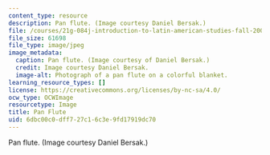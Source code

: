 ```yaml
---
content_type: resource
description: Pan flute. (Image courtesy Daniel Bersak.)
file: /courses/21g-084j-introduction-to-latin-american-studies-fall-2005/6dbc00c0dff727c16c3e9fd17919dc70_21g-084jf05.jpg
file_size: 61698
file_type: image/jpeg
image_metadata:
  caption: Pan flute. (Image courtesy of Daniel Bersak.)
  credit: Image courtesy Daniel Bersak.
  image-alt: Photograph of a pan flute on a colorful blanket.
learning_resource_types: []
license: https://creativecommons.org/licenses/by-nc-sa/4.0/
ocw_type: OCWImage
resourcetype: Image
title: Pan Flute
uid: 6dbc00c0-dff7-27c1-6c3e-9fd17919dc70
---
```

Pan flute. (Image courtesy Daniel Bersak.)